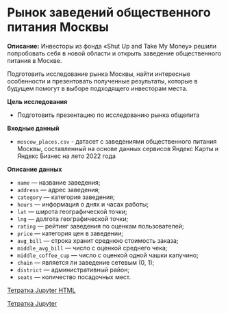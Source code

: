 Рынок заведений общественного питания Москвы
======

**Описание:**
Инвесторы из фонда «Shut Up and Take My Money» решили попробовать себя в новой области и открыть заведение общественного питания в Москве.

Подготовить исследование рынка Москвы, найти интересные особенности и презентовать полученные результаты, которые в будущем помогут в выборе подходящего инвесторам места.


**Цель исследования**
- Подготовить презентацию по исследованию рынка общепита

**Входные данный** 
- `moscow_places.csv` - датасет с заведениями общественного питания Москвы, составленный на основе данных сервисов Яндекс Карты и Яндекс Бизнес на лето 2022 года

**Описание данных** 
- `name` — название заведения;
- `address` — адрес заведения;
- `category` — категория заведения;
- `hours` — информация о днях и часах работы;
- `lat` — широта географической точки;
- `lng` — долгота географической точки;
- `rating` — рейтинг заведения по оценкам пользователей;
- `price` — категория цен в заведении;
- `avg_bill` — строка хранит среднюю стоимость заказа;
- `middle_avg_bill` — число с оценкой среднего чека;
- `middle_coffee_cup` — число с оценкой одной чашки капучино;
- `chain` — является ли заведение сетевым (0, 1);
- `district` — административный район;
- `seats` — количество посадочных мест.

[Тетратка Jupyter HTML](https://github.com/pmaxp/portfolio_da/blob/main/Market_Catering_Moscow/Market_Catering_Moscow.html)

[Тетратка Jupyter](https://github.com/pmaxp/portfolio_da/blob/main/Market_Catering_Moscow/Market_Catering_Moscow.ipynb)
